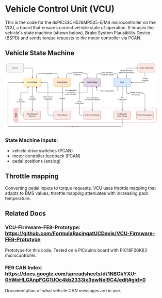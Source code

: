 # Vehicle Control Unit (VCU)

This is the code for the dsPIC33CH526MP505-E/M4 microcontroller on the VCU, a board that ensures correct vehicle state of operation. It houses the vehicle's state machine (shown below), Brake System Plausibility Device (BSPD) and sends torque requests to the motor controller via PCAN.

## Vehicle State Machine
![fsm-diagram](https://github.com/FormulaRacingatUCDavis/VCU-Firmware-FE9/blob/main/Vehicle%20State%20Machine.drawio.png?raw=true)

### State Machine Inputs:
 - vehicle drive switches (PCAN)
 - motor controller feedback (PCAN)
 - pedal positions (analog)

## Throttle mapping
Converting pedal inputs to torque requests. VCU uses throttle mapping that adapts to BMS values; throttle mapping attenuates with increasing pack temperature.

## Related Docs
### VCU-Firmware-FE9-Prototype: https://github.com/FormulaRacingatUCDavis/VCU-Firmware-FE9-Prototype
Prototype for this code. Tested on a PICduino board with PIC18F26K83 microcontroller.
### FE9 CAN Index: https://docs.google.com/spreadsheets/d/1NBGkYXU-0hWoHLGAnpFGG1UOc4kb2333ix3pwNxI9C4/edit#gid=0
Documentation of what vehicle CAN messages are in use.
